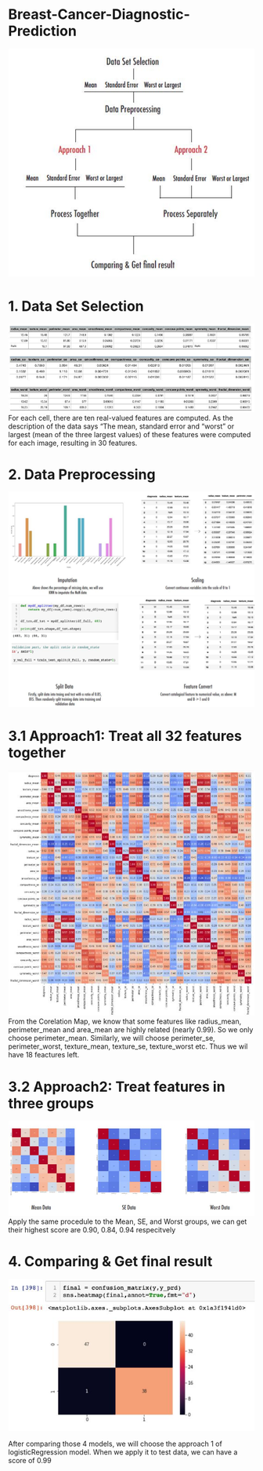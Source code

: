 # Breast-Cancer-Diagnostic-Prediction
![2.jpg](images/2.jpg)

# 1. Data Set Selection
![4.jpg](images/4.jpg)
For each cell, there are ten real-valued features are computed. As the description of the data says “The mean, standard error and “worst” or largest (mean of the three largest values) of these features were computed for each image, resulting in 30 features.

# 2. Data Preprocessing
![6.jpg](images/6.jpg)
![7.jpg](images/7.jpg)

# 3.1 Approach1: Treat all 32 features together
![5.jpg](images/5.jpg)
From the Corelation Map, we know that some features like radius_mean, perimeter_mean and area_mean are highly related (nearly 0.99). So we only choose perimeter_mean. Similarly, we will choose perimeter_se, perimeter_worst, texture_mean, texture_se, texture_worst etc. Thus we wil have 18 feactures left.

# 3.2 Approach2: Treat features in three groups
![8.jpg](images/8.jpg)
Apply the same procedule to the Mean, SE, and Worst groups, we can get their highest score are 0.90, 0.84, 0.94 respecitvely

# 4. Comparing & Get final result
![9.jpg](images/9.jpg)

After comparing those 4 models, we will choose the approach 1 of logisticRegression model. When we apply it to test data, we can have a score of 0.99
